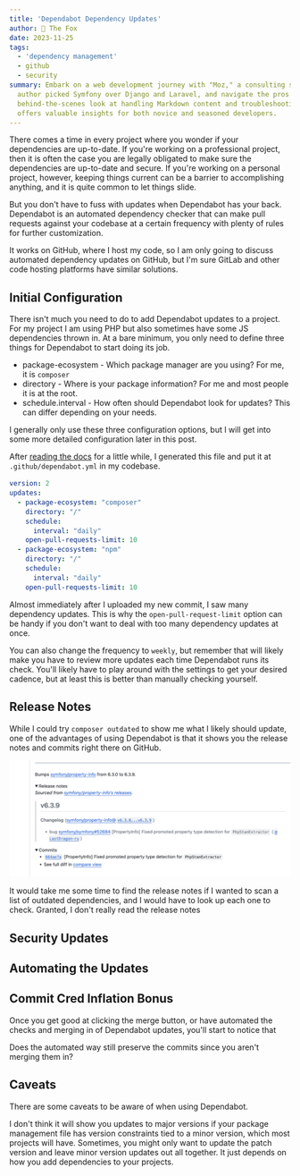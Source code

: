 ```yaml
---
title: 'Dependabot Dependency Updates'
author: 🦊 The Fox
date: 2023-11-25
tags: 
  - 'dependency management'
  - github
  - security
summary: Embark on a web development journey with "Moz," a consulting site built using Symfony. Find out why the
  author picked Symfony over Django and Laravel, and navigate the pros and cons of using Tailwind CSS. Get a
  behind-the-scenes look at handling Markdown content and troubleshooting common Symfony issues. This blog post
  offers valuable insights for both novice and seasoned developers.
---
```


There comes a time in every project where you wonder if your dependencies are up-to-date. If you're working on a 
professional project, then it is often the case you are legally obligated to make sure the dependencies are 
up-to-date and secure. If you're working on a personal project, however, keeping things current can be a barrier
to accomplishing anything, and it is quite common to let things slide.

But you don't have to fuss with updates when Dependabot has your back. Dependabot is an automated dependency checker
that can make pull requests against your codebase at a certain frequency with plenty of rules for further
customization. 

It works on GitHub, where I host my code, so I am only going to discuss automated dependency updates on GitHub, but
I'm sure GitLab and other code hosting platforms have similar solutions.

## Initial Configuration

There isn't much you need to do to add Dependabot updates to a project. For my project I am using PHP but also 
sometimes have some JS dependencies thrown in. At a bare minimum, you only need to define three things for
Dependabot to start doing its job. 

- package-ecosystem - Which package manager are you using? For me, it is `composer`
- directory - Where is your package information? For me and most people it is at the root.
- schedule.interval - How often should Dependabot look for updates? This can differ depending on your needs.

I generally only use these three configuration options, but I will get into some more detailed configuration
later in this post.

After [reading the docs](https://docs.github.com/en/code-security/dependabot/dependabot-version-updates/configuration-options-for-the-dependabot.yml-file) 
for a little while, I generated this file and put it at `.github/dependabot.yml` in my codebase.

```yaml
version: 2
updates:
  - package-ecosystem: "composer"
    directory: "/"
    schedule:
      interval: "daily"
    open-pull-requests-limit: 10
  - package-ecosystem: "npm"
    directory: "/"
    schedule:
      interval: "daily"
    open-pull-requests-limit: 10
```

Almost immediately after I uploaded my new commit, I saw many dependency updates. This is why the 
`open-pull-request-limit` option can be handy if you don't want to deal with too many dependency updates at once.

You can also change the frequency to `weekly`, but remember that will likely make you have to review more updates
each time Dependabot runs its check. You'll likely have to play around with the settings to get your desired cadence, 
but at least this is better than manually checking yourself.

## Release Notes

While I could try `composer outdated` to show me what I likely should update, one of the advantages of using Dependabot
is that it shows you the release notes and commits right there on GitHub.

![dependabot release notes](images/dependabot-release-notes.png)

It would take me some time to find the release notes if I wanted to scan a list of outdated dependencies, and I would have
to look up each one to check. Granted, I don't really read the release notes

## Security Updates


## Automating the Updates

## Commit Cred Inflation Bonus

Once you get good at clicking the merge button, or have automated the checks and merging in of Dependabot updates,
you'll start to notice that 

Does the automated way still preserve the commits since you aren't merging them in?

## Caveats

There are some caveats to be aware of when using Dependabot. 

I don't think it will show you updates to major versions if your package management file has version constraints tied
to a minor version, which most projects will have. Sometimes, you might only want to update the patch version and 
leave minor version updates out all together. It just depends on how you add dependencies to your projects.

